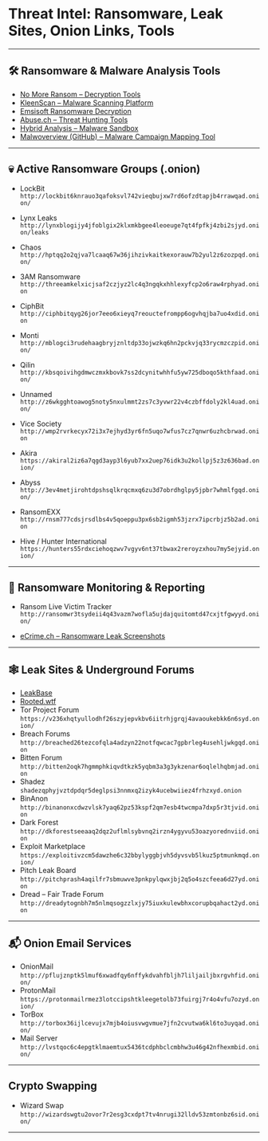 # Threat Intel: Ransomware, Leak Sites, Onion Links, Tools

---

## 🛠️ Ransomware & Malware Analysis Tools

- [No More Ransom – Decryption Tools](https://www.nomoreransom.org/en/decryption-tools.html)
- [KleenScan – Malware Scanning Platform](https://kleenscan.com/index)
- [Emsisoft Ransomware Decryption](https://www.emsisoft.com/en/ransomware-decryption)
- [Abuse.ch – Threat Hunting Tools](https://hunting.abuse.ch/)
- [Hybrid Analysis – Malware Sandbox](https://www.hybrid-analysis.com/)
- [Malwoverview (GitHub) – Malware Campaign Mapping Tool](https://github.com/alexandreborges/malwoverview)

---

## 💀 Active Ransomware Groups (.onion)

- LockBit  
  `http://lockbit6knrauo3qafoksvl742vieqbujxw7rd6ofzdtapjb4rrawqad.onion/`

- Lynx Leaks  
  `http://lynxblogijy4jfoblgix2klxmkbgee4leoeuge7qt4fpfkj4zbi2sjyd.onion/leaks`

- Chaos  
  `http://hptqq2o2qjva7lcaaq67w36jihzivkaitkexorauw7b2yul2z6zozpqd.onion/`

- 3AM Ransomware  
  `http://threeamkelxicjsaf2czjyz2lc4q3ngqkxhhlexyfcp2o6raw4rphyad.onion`

- CiphBit  
  `http://ciphbitqyg26jor7eeo6xieyq7reouctefrompp6ogvhqjba7uo4xdid.onion`

- Monti  
  `http://mblogci3rudehaagbryjznltdp33ojwzkq6hn2pckvjq33rycmzczpid.onion/`

- Qilin  
  `http://kbsqoivihgdmwczmxkbovk7ss2dcynitwhhfu5yw725dboqo5kthfaad.onion/`

- Unnamed  
  `http://z6wkgghtoawog5noty5nxulmmt2zs7c3yvwr22v4czbffdoly2kl4uad.onion/`

- Vice Society  
  `http://wmp2rvrkecyx72i3x7ejhyd3yr6fn5uqo7wfus7cz7qnwr6uzhcbrwad.onion`

- Akira  
  `https://akiral2iz6a7qgd3ayp3l6yub7xx2uep76idk3u2kollpj5z3z636bad.onion/`

- Abyss  
  `http://3ev4metjirohtdpshsqlkrqcmxq6zu3d7obrdhglpy5jpbr7whmlfgqd.onion/`

- RansomEXX  
  `http://rnsm777cdsjrsdlbs4v5qoeppu3px6sb2igmh53jzrx7ipcrbjz5b2ad.onion`

- Hive / Hunter International  
  `https://hunters55rdxciehoqzwv7vgyv6nt37tbwax2reroyzxhou7my5ejyid.onion/`

---

## 📡 Ransomware Monitoring & Reporting

- Ransom Live Victim Tracker  
  `http://ransomwr3tsydeii4q43vazm7wofla5ujdajquitomtd47cxjtfgwyyd.onion/`

- [eCrime.ch – Ransomware Leak Screenshots](https://ecrime.ch/screenshots/)

---

## 🕸️ Leak Sites & Underground Forums

- [LeakBase](https://leakbase.la/)
- [Rooted.wtf](https://rooted.wtf)
- Tor Project Forum  
  `https://v236xhqtyullodhf26szyjepvkbv6iitrhjgrqj4avaoukebkk6n6syd.onion/`
- Breach Forums  
  `http://breached26tezcofqla4adzyn22notfqwcac7gpbrleg4usehljwkgqd.onion`
- Bitten Forum  
  `http://bitten2oqk7hgmmphkiqvdtkzk5yqbm3a3g3ykzenar6oqlelhqbmjad.onion`
- Shadez  
  `shadezqphyjvztdpdqr5deglpsi3nnmxq2izyk4ucebwiiez4frhzxyd.onion`
- BinAnon  
  `http://binanonxcdwzvlsk7yaq62pz53kspf2qm7esb4twcmpa7dxp5r3tjvid.onion`
- Dark Forest  
  `http://dkforestseeaaq2dqz2uflmlsybvnq2irzn4ygyvu53oazyorednviid.onion`
- Exploit Marketplace  
  `https://exploitivzcm5dawzhe6c32bbylyggbjvh5dyvsvb5lkuz5ptmunkmqd.onion/`
- Pitch Leak Board  
  `http://pitchprash4aqilfr7sbmuwve3pnkpylqwxjbj2q5o4szcfeea6d27yd.onion`
- Dread – Fair Trade Forum  
  `http://dreadytognbh7m5nlmqsogzzlxjy75iuxkulewbhxcorupbqahact2yd.onion`

---

## 📬 Onion Email Services

- OnionMail  
  `http://pflujznptk5lmuf6xwadfqy6nffykdvahfbljh7liljailjbxrgvhfid.onion/`
- ProtonMail  
  `https://protonmailrmez3lotccipshtkleegetolb73fuirgj7r4o4vfu7ozyd.onion/`
- TorBox  
  `http://torbox36ijlcevujx7mjb4oiusvwgvmue7jfn2cvutwa6kl6to3uyqad.onion/`
- Mail Server  
  `http://lvstqoc6c4epgtklmaemtux5436tcdphbclcmbhw3u46g42nfhexmbid.onion/`

---

##  Crypto Swapping
- Wizard Swap
`http://wizardswgtu2ovor7r2esg3cxdpt7tv4nrugi32lldv53zmtonbz6sid.onion/`

---
